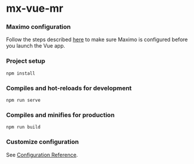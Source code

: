 # mx-vue-mr

### Maximo configuration
Follow the steps described [here](https://github.com/hrfaria/mx-vue-mr/blob/main/maximo_config.md) to make sure Maximo is configured before you launch the Vue app. 

### Project setup
```
npm install
```

### Compiles and hot-reloads for development
```
npm run serve
```

### Compiles and minifies for production
```
npm run build
```

### Customize configuration
See [Configuration Reference](https://cli.vuejs.org/config/).
